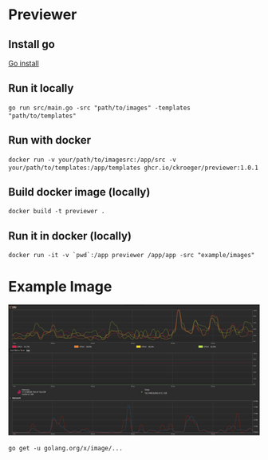 # Previewer

## Install go

[Go install](https://go.dev/doc/install)

## Run it locally

```shell
go run src/main.go -src "path/to/images" -templates "path/to/templates"
```
## Run with docker
```shell
docker run -v your/path/to/imagesrc:/app/src -v your/path/to/templates:/app/templates ghcr.io/ckroeger/previewer:1.0.1
```

## Build docker image (locally)
```shell
docker build -t previewer .
```

## Run it in docker (locally)
```shell
docker run -it -v `pwd`:/app previewer /app/app -src "example/images"
```

# Example Image
![example-big.png](example/images/example-big.jpg)

````shell
go get -u golang.org/x/image/...
````
